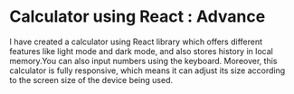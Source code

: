 <h1>Calculator using React : Advance</h1>
<p>I have created a calculator using React library which offers different features like light mode and dark mode, and also stores history in local memory.You can also input numbers using the keyboard. Moreover, this calculator is fully responsive, which means it can adjust its size according to the screen size of the device being used.</p>

